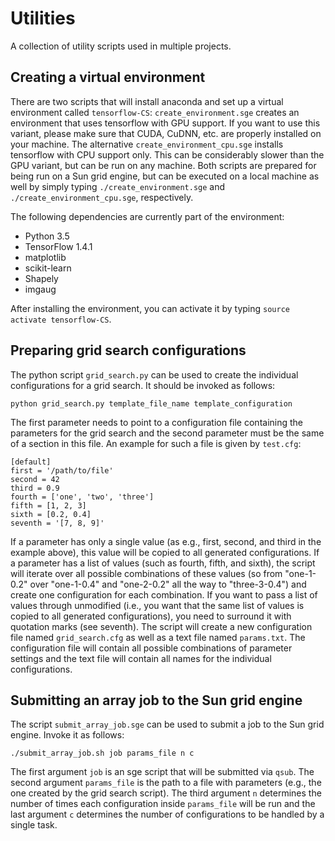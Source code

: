 # Utilities
A collection of utility scripts used in multiple projects.

## Creating a virtual environment

There are two scripts that will install anaconda and set up a virtual environment called `tensorflow-CS`: `create_environment.sge` creates an environment that uses tensorflow with GPU support. If you want to use this variant, please make sure that CUDA, CuDNN, etc. are properly installed on your machine. The alternative `create_environment_cpu.sge` installs tensorflow with CPU support only. This can be considerably slower than the GPU variant, but can be run on any machine. Both scripts are prepared for being run on a Sun grid engine, but can be executed on a local machine as well by simply typing `./create_environment.sge` and `./create_environment_cpu.sge`, respectively.

The following dependencies are currently part of the environment:
* Python 3.5
* TensorFlow 1.4.1
* matplotlib
* scikit-learn
* Shapely
* imgaug

After installing the environment, you can activate it by typing `source activate tensorflow-CS`.


## Preparing grid search configurations

The python script `grid_search.py` can be used to create the individual configurations for a grid search. It should be invoked as follows:

`python grid_search.py template_file_name template_configuration`

The first parameter needs to point to a configuration file containing the parameters for the grid search and the second parameter must be the same of a section in this file. An example for such a file is given by `test.cfg`:

```
[default]
first = '/path/to/file'
second = 42
third = 0.9
fourth = ['one', 'two', 'three']
fifth = [1, 2, 3]
sixth = [0.2, 0.4]
seventh = '[7, 8, 9]'
```

If a parameter has only a single value (as e.g., first, second, and third in the example above), this value will be copied to all generated configurations. If a parameter has a list of values (such as fourth, fifth, and sixth), the script will iterate over all possible combinations of these values (so from "one-1-0.2" over "one-1-0.4" and "one-2-0.2" all the way to "three-3-0.4") and create one configuration for each combination. If you want to pass a list of values through unmodified (i.e., you want that the same list of values is copied to all generated configurations), you need to surround it with quotation marks (see seventh).
The script will create a new configuration file named `grid_search.cfg` as well as a text file named `params.txt`. The configuration file will contain all possible combinations of parameter settings and the text file will contain all names for the individual configurations. 

## Submitting an array job to the Sun grid engine

The script `submit_array_job.sge` can be used to submit a job to the Sun grid engine. Invoke it as follows:

`./submit_array_job.sh job params_file n c`

The first argument `job` is an sge script that will be submitted via `qsub`. The second argument `params_file` is the path to a file with parameters (e.g., the one created by the grid search script). The third argument `n` determines the number of times each configuration inside `params_file` will be run and the last argument `c` determines the number of configurations to be handled by a single task.
